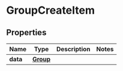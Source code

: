 
# GroupCreateItem

## Properties
Name | Type | Description | Notes
------------ | ------------- | ------------- | -------------
**data** | [**Group**](Group.md) |  | 



